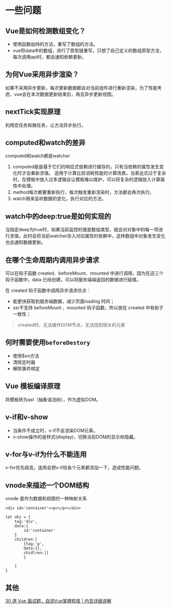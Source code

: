 # 一些问题
## Vue是如何检测数组变化？
- 使用函数劫持的方法，重写了数组的方法。
- vue将data中的数组，进行了原型链重写，只想了自己定义的数组原型方法，每次调用api时，都会通知依赖更新。

## 为何Vue采用异步渲染？
如果不采用异步更新，每次更新数据都会对当前组件进行重新渲染，为了性能考虑，vue会在本次数据更新结束后，再去异步更新视图。

## nextTick实现原理
利用宏任务和微任务，让方法异步执行。

## computed和watch的差异
computed和watch都是watcher
1. computed是是基于它们的响应式依赖进行缓存的，只有当依赖的属性发生变化时才会重新求值。
适用于计算比较消耗性能的计算场景。当表达式过于复杂时，在模板中放入过多逻辑会让模板难以维护，可以将复杂的逻辑放入计算属性中处理。
2. method每次都要重新执行，每次触发重新渲染时，方法都会再次执行。
3. watch用来监听数据的变化，执行对应的方法。

## watch中的deep:true是如何实现的
当指定deep为true时，如果当前监控的值是数组类型，就会对对象中的每一项进行求值，此时会将当前watcher存入对应属性的依赖中，这样数组中对象发生变化也会通知数据更新。

## 在哪个生命周期内调用异步请求
可以在钩子函数 created、beforeMount、mounted 中进行调用，因为在这三个钩子函数中，data 已经创建，可以将服务端端返回的数据进行赋值。

在 created 钩子函数中调用异步请求优点：

- 能更快获取到服务端数据，减少页面loading 时间；
- ssr不支持 beforeMount 、mounted 钩子函数，所以放在 created 中有助于一致性；
> created时，无法操作DOM节点，无法找到相关的元素

## 何时需要使用`beforeDestory`
- 使用$on方法
- 清除定时器
- 解除事件绑定

## Vue 模板编译原理
将模板转为ast（抽象语法树），作为虚拟DOM。

## v-if和v-show
- 当条件不成立时，v-if不会渲染DOM元素。
- v-show操作的是样式(display)，切换当前DOM的显示和隐藏。

## v-for与v-if为什么不能连用
v-for优先级高，连用会把v-if给各个元素都添加一下，造成性能问题。

## vnode来描述一个DOM结构
vnode 是作为数据和视图的一种映射关系

```
<div id='container'><p></p></div>

let obj = {
    tag:'div',
    data:{
        id:'container'
    }
    children:[
        {tag:'p',
        data:{},
        chidlren:[]
        }

    ]
}

```

## 其他
[30 道 Vue 面试题，自测Vue掌握程度 | 内含详细讲解](
https://mp.weixin.qq.com/s?__biz=MzI0MzIyMDM5Ng==&mid=2649826217&idx=2&sn=00df0bee9bb97b803fc78a8cca81e3b0&chksm=f175e96ac602607cd3781ef095ae0635561cb3e2f34e04a296654dd64fc1c81a442cc97087ba&scene=21#wechat_redirect)